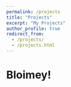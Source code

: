 ```yaml
---
permalink: /projects
title: "Projects"
excerpt: "My Projects"
author_profile: true
redirect_from: 
  - /projects/
  - /projects.html
---
```


# Bloimey!
